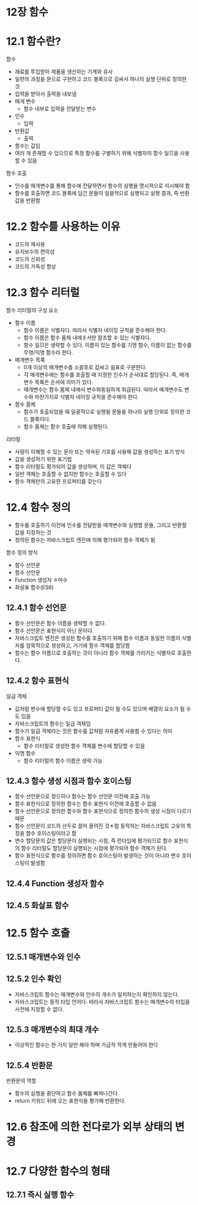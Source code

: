 # 12장 함수
# 12.1 함수란?
함수
- 재료를 투입받아 제품을 생산하는 기계와 유사
- 일련의 과정을 문으로 구현하고 코드 블록으로 감싸서 하나의 실행 단위로 정의한 것
- 입력을 받아서 출력을 내보냄
- 매개 변수
    - 함수 내부로 입력을 전달받는 변수
- 인수
    - 입력
- 반환값
    - 출력
- 함수는 값임
- 여러 개 존재할 수 있으므로 특정 함수를 구별하기 위해 식별자의 함수 일므을 사용할 수 있음

함수 호출
- 인수를 매개변수를 통해 함수에 전달하면서 함수의 실행을 명시적으로 지시해야 함
- 함수를 호출하면 코드 블록에 담긴 문들이 일괄적으로 실행되고 실행 결과, 즉 반환값을 반환함

# 12.2 함수를 사용하는 이유
- 코드의 재사용
- 유지보수의 편의성
- 코드의 신뢰성
- 코드의 가독성 향상

# 12.3 함수 리터럴
함수 리터럴의 구성 요소
- 함수 이름
    - 함수 이름은 식별자다. 따라서 식별자 네이밍 규칙을 준수해야 한다.
    - 함수 이름은 함수 몸체 내에ㅐ서만 참조할 수 있는 식별자다.
    - 함수 일므은 생략할 수 있다. 이름이 있는 함수를 기명 함수, 이름이 없는 함수를 무명/익명 함수라 한다.
- 매개변수 목록
    - 0개 이상의 매개변수를 소괄호로 감싸고 쉼표로 구분한다.
    - 각 매개변수에는 함수를 호출할 때 지정한 인수가 순서대로 할당된다. 즉, 매개변수 목룍은 순서에 의미가 있다.
    - 매개변수는 함수 몸체 내에서 변수와동일하게 취급된다. 따라서 매개변수도 변수와 마찬가지로 식별자 네이밍 규칙을 준수해야 한다.
- 함수 몸체
    - 함수가 호출되었을 때 일괄적으로 실행될 문들을 하나의 실행 단위로 정의한 코드 블록이다.
    - 함수 몸체는 함수 호출에 의해 실행된다.

리터럴
- 사람이 이해할 수 있는 문자 또는 약속된 기호를 사용해 값을 생성하는 표기 방식
- 값을 생성하기 위한 표기법
- 함수 리터럴도 평가되어 값을 생성하며, 이 값은 객체다
- 일반 객체는 호출할 수 없지만 함수는 호출할 수 있다
- 함수 객체만의 고유한 프로퍼티를 갖는다

# 12.4 함수 정의
- 함수를 호출하기 이전에 인수를 전달받을 매개변수와 실행할 문들, 그리고 반환할 값을 지정하는 것
- 정의된 함수는 자바스크립트 엔진에 의해 평가되어 함수 객체가 됨

함수 정의 방식
- 함수 선언문
- 함수 선언문
- Function 생성자 ㅎ마수
- 화살표 함수(ES6)
## 12.4.1 함수 선언문
- 함수 선언문은 함수 이름을 생략할 수 없다.
- 함수 선언문은 표현식이 아닌 문이다.
- 자바스크립트 엔진은 생성된 함수를 호출하기 위해 함수 이름과 동일한 이름의 식별자를 암묵적으로 생성하고, 거기에 함수 객체를 할당함
- 함수는 함수 이름으로 호출하는 것이 아니라 함수 객체를 가리키는 식별자로 호출한다.
## 12.4.2 함수 표현식
일급 객체
- 값처럼 변수에 할당할 수도 있고 프로퍼티 값이 될 수도 있으며 배열의 요소가 될 수도 있음
- 자바스크립트의 함수는 일급 객체임
- 함수가 일급 객체라는 것은 함수를 값처럼 자유롭게 사용할 수 있다는 의미
- 함수 표현식
    - 함수 리터럴로 생성한 함수 객체를 변수에 할당할 수 있음
- 익명 함수
    - 함수 리터럴의 함수 이름은 생략 가능
## 12.4.3 함수 생성 시점과 함수 호이스팅
- 함수 선언문으로 정으히나 함수는 함수 선언문 이전에 호출 가능
- 함수 표현식으로 정의한 함수는 함수 표현식 이전에 호출할 수 없음
- 함수 선언문으로 정의한 함수와 함수 표현식으로 정의한 함수의 생성 시점이 다르기 때문
- 함수 선언문이 코드의 선두로 끌어 올려진 것ㅊ럼 동작하는 자바스크립트 고유의 특징을 함수 호이스팅이라고 함
- 변수 할당문의 값은 할당문이 실행되는 시점, 즉 런타임에 평가되므로 함수 표현식의 함수 리터럴도 할당문이 실행되는 시점에 평가되어 함수 객체가 된다.
- 함수 표현식으로 함수를 정의하면 함수 호이스팅이 발생하는 것이 아니라 변수 호이스팅이 발생함
## 12.4.4 Function 생성자 함수
## 12.4.5 화살표 함수

# 12.5 함수 호출
## 12.5.1 매개변수와 인수
## 12.5.2 인수 확인
- 자바스크립트 함수는 매개변수와 인수의 개수가 일치하는지 확인하지 않는다.
- 자바스크립트는 동적 타입 언어다. 따라서 자바스크립트 함수는 매개변수의 타입을 사전에 지정할 수 없다.
## 12.5.3 매개변수의 최대 개수
- 이상적인 함수는 한 가지 일만 해야 하며 가급적 작게 만들어야 한다
## 12.5.4 반환문
반환문의 역할
- 함수의 실행을 중단하고 함수 몸체를 빠져나간다.
- return 키워드 뒤에 오는 표현식을 평가해 반환한다.

# 12.6 참조에 의한 전다로가 외부 상태의 변경

# 12.7 다양한 함수의 형태
## 12.7.1 즉시 실행 함수